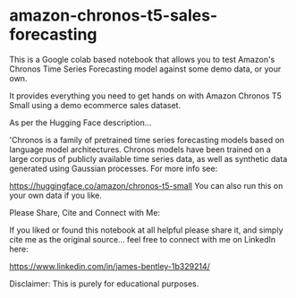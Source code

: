 # amazon-chronos-t5-sales-forecasting

This is a Google colab based notebook that allows you to test Amazon's Chronos Time Series Forecasting model against some demo data, or your own.   

It provides everything you need to get hands on with Amazon Chronos T5 Small using a demo ecommerce sales dataset.

As per the Hugging Face description...

'Chronos is a family of pretrained time series forecasting models based on language model architectures. Chronos models have been trained on a large corpus of publicly available time series data, as well as synthetic data generated using Gaussian processes.
For more info see:

https://huggingface.co/amazon/chronos-t5-small
You can also run this on your own data if you like.

Please Share, Cite and Connect with Me:

If you liked or found this notebook at all helpful please share it, and simply cite me as the original source... feel free to connect with me on LinkedIn here:

https://www.linkedin.com/in/james-bentley-1b329214/

Disclaimer: This is purely for educational purposes.
